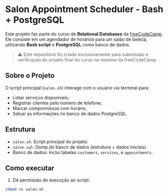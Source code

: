 # Salon Appointment Scheduler - Bash + PostgreSQL

Este projeto faz parte do curso de **Relational Databases** da [freeCodeCamp](https://www.freecodecamp.org/). Ele consiste em um agendador de horários para um salão de beleza, utilizando **Bash script** e **PostgreSQL** como banco de dados.

> ⚠️ Este repositório foi criado exclusivamente para submissão e verificação do projeto final do curso no sistema da freeCodeCamp.

## Sobre o Projeto

O script principal (`salon.sh`) interage com o usuário via terminal para:
- Listar serviços disponíveis;
- Registrar clientes pelo número de telefone;
- Marcar compromissos com horário;
- Salvar as informações no banco de dados PostgreSQL.

## Estrutura

- `salon.sh`: Script principal do projeto.
- `salon.sql`: Dump do banco de dados (estrutura + dados iniciais).
- Banco de dados: Inclui tabelas `customers`, `services`, e `appointments`.

## Como executar

1. Dê permissão de execução ao script:

```bash
chmod +x salon.sh
